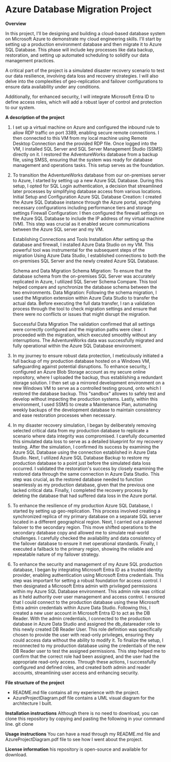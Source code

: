 # Azure Database Migration Project
**Overview**

In this project, I'll be designing and building a cloud-based database system on Microsoft Azure to demonstrate my cloud engineering skills. I'll start by setting up a production environment database and then migrate it to Azure SQL Database. This phase will include key processes like data backup, restoration, and setting up automated scheduling to solidify our data management practices.

A critical part of the project is a simulated disaster recovery scenario to test our data resilience, involving data loss and recovery strategies. I will also delve into the complexities of geo-replication and failover configurations to ensure data availability under any conditions.

Additionally, for enhanced security, I will integrate Microsoft Entra ID to define access roles, which will add a robust layer of control and protection to our system.

**A description of the project**
1. I set up a virtual machine on Azure and configured the inbound rule to allow RDP traffic on port 3389, enabling secure remote connections. I then connected to this VM from my local machine using Remote Desktop Connection and the provided RDP file. Once logged into the VM, I installed SQL Server and SQL Server Management Studio (SSMS) directly on it. I restored the AdventureWorks database from a backup file, using SMSS, ensuring that the system was ready for database management and operations tasks. This setup serves as the foundation.
2. To transition the AdventureWorks database from our on-premises server to Azure, I started by setting up a new Azure SQL Database. During this setup, I opted for SQL
   Login authentication, a decision that streamlined later processes by simplifying database access from various locations.
   Initial Setup and Configuration
   Azure SQL Database Creation: I created the Azure SQL Database instance through the Azure portal, specifying necessary configurations including performance tiers and storage settings
   Firewall Configuration: I then configured the firewall settings on the Azure SQL Database to include the IP address of my virtual machine (VM). This step was crucial as it enabled secure communications between the Azure SQL server and my VM.
   
   Establishing Connections and Tools Installation
   After setting up the database and firewall, I installed Azure Data Studio on my VM. This powerful tool was instrumental for the subsequent steps of the migration
   Using Azure Data Studio, I established connections to both the on-premises SQL Server and the newly created Azure SQL Database.
   
   Schema and Data Migration
   Schema Migration: To ensure that the database schema from the on-premises SQL Server was accurately replicated in Azure, I utilized SQL Server Schema Compare. This tool helped compare and synchronize the database schema between the two environments.
   Data Migration: Following the schema migration, I used the Migration extension within Azure Data Studio to transfer the actual data. Before executing the full data transfer, I ran a validation process through the tool to check migration settings and ensure that there were no conflicts or issues that might disrupt the migration.
   
   Successful Data Migration
   The validation confirmed that all settings were correctly configured and the migration paths were clear. I proceeded with the migration, which executed smoothly without any interruptions. The AdventureWorks data was successfully migrated and fully operational within the Azure SQL Database environment.

3. In my journey to ensure robust data protection, I meticulously initiated a full backup of my production database hosted on a Windows VM, safeguarding against potential disruptions. To enhance security, I configured an Azure Blob Storage account as my secure online repository, where I uploaded the backup, thus establishing a redundant storage solution. I then set up a mirrored development environment on a new Windows VM to serve as a controlled testing ground, onto which I restored the database backup. This "sandbox" allowes to safely test and develop without impacting the production systems. Lastly, within this environment, I used SSMS to create a Maintenance Plan, automating weekly backups of the development database to maintain consistency and ease restoration processes when necessary.
   
4. In my disaster recovery simulation, I began by deliberately removing selected critical data from my production database to replicate a scenario where data integrity was compromised. I carefully documented this simulated data loss to serve as a detailed blueprint for my recovery testing. After the simulation, I confirmed its success by examining the Azure SQL Database using the connection established in Azure Data Studio.
   Next, I utilized Azure SQL Database Backup to restore my production database to a point just before the simulated data loss occurred. I validated the restoration's success by closely examining the restored data through the same connection in Azure Data Studio. This step was crucial, as the restored database needed to function seamlessly as my production database, given that the previous one lacked critical data. Finally, I completed the recovery process by deleting the database that had suffered data loss in the Azure portal.

5. To enhance the resilience of my production Azure SQL Database, I started by setting up geo-replication. This process involved creating a synchronized replica of my primary database on a separate SQL server located in a different geographical region.
   Next, I carried out a planned failover to the secondary region. This move shifted operations to the secondary database copy and allowed me to simulate real-world challenges. I carefully checked the availability and data consistency of the failover database to ensure it met operational standards.
   Finally, I executed a failback to the primary region, showing the reliable and repeatable nature of my failover strategy.

6. To enhance the security and management of my Azure SQL production database, I began by integrating Microsoft Entra ID as a trusted identity provider, enabling authentication using Microsoft Entra credentials. This step was important for setting a robust foundation for access control.
   I then designated a Microsoft Entra admin with privileged permissions within my Azure SQL Database environment. This admin role was critical as it held authority over user management and access control. I ensured that I could connect to the production database using these Microsoft Entra admin credentials within Azure Data Studio.
   Following this, I created a new user account in Microsoft Entra ID to act as the DB Reader. With the admin credentials, I connected to the production database in Azure Data Studio and assigned the db_datareader role to this newly created DB Reader User. This role definition was specifically chosen to provide the user with read-only privileges, ensuring they could access data without the ability to modify it.
   To finalize the setup, I reconnected to my production database using the credentials of the new DB Reader user to test the assigned permissions. This step helped me to confirm that the correct role had been assigned, and the user had the appropriate read-only access. Through these actions, I successfully configured and defined roles, and created both admin and reader accounts, streamlining user access and enhancing security.

**File structure of the project**
- README.md file contains all my experience with the project.
- AzureProjectDiagram.pdf file contains a UML visual diagram for the architecture I built.

**Installation instructions**
Although there is no need to download, you can clone this repository by copying and pasting the following in your command line. git clone 

**Usage instructions**
You can have a read through my README.md file and AzureProjectDiagram.pdf file to see how I went about the project. 

**License information**
his repository is open-source and available for download. 
